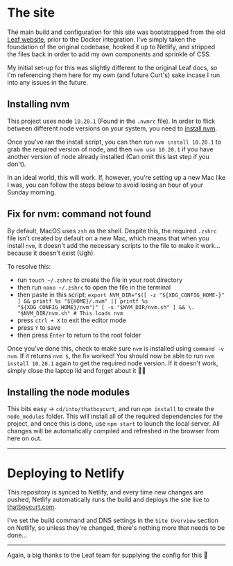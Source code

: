 # The site

The main build and configuration for this site was bootstrapped from the old [Leaf website][leaf], prior to the Docker integration. I've simply taken the foundation of the original codebase, hooked it up to Netlify, and stripped the files back in order to add my own components and sprinkle of CSS.

[leaf]: https://weareleaf.com/

My initial set-up for this was slightly different to the original Leaf docs, so I'm referencing them here for my own (and future Curt's) sake incase I run into any issues in the future.

## Installing nvm

This project uses node `10.20.1` (Found in the `.nvmrc` file). In order to flick between different node versions on your system, you need to [install nvm][nvm].

[nvm]: https://github.com/nvm-sh/nvm

Once you've ran the install script, you can then run `nvm install 10.20.1` to grab the required version of node, and then `nvm use 10.20.1` if you have another version of node already installed (Can omit this last step if you don't).

In an ideal world, this will work. If, however, you're setting up a new Mac like I was, you can follow the steps below to avoid losing an hour of your Sunday morning.

## Fix for nvm: command not found

By default, MacOS uses `zsh` as the shell. Despite this, the required `.zshrc` file isn't created by default on a new Mac, which means that when you install `nvm`, it doesn't add the necessary scripts to the file to make it work... because it doesn't exist (Ugh).

To resolve this:

- run `touch ~/.zshrc` to create the file in your root directory
- then run `nano ~/.zshrc` to open the file in the terminal
- then paste in this script: `export NVM_DIR="$([ -z "${XDG_CONFIG_HOME-}" ] && printf %s "${HOME}/.nvm" || printf %s "${XDG_CONFIG_HOME}/nvm")" [ -s "$NVM_DIR/nvm.sh" ] && \. "$NVM_DIR/nvm.sh" # This loads nvm`
- press `ctrl + X` to exit the editor mode
- press `Y` to save
- then press `Enter` to return to the root folder

Once you've done this, check to make sure `nvm` is installed using `command -v nvm`. If it returns `nvm $`, the fix worked! You should now be able to run `nvm install 10.20.1` again to get the required node version. If it doesn't work, simply close the laptop lid and forget about it 👍🏻

## Installing the node modules

This bits easy -> `cd/into/thatboycurt`, and run `npm install` to create the `node_modules` folder. This will install all of the required dependencies for the project, and once this is done, use `npm start` to launch the local server. All changes will be automatically compiled and refreshed in the browser from here on out.

---

# Deploying to Netlify

This repository is synced to Netlify, and every time new changes are pushed, Netlify automatically runs the build and deploys the site live to [thatboycurt.com][site].

I've set the build command and DNS settings in the `Site Overview` section on Netlify, so unless they're changed, there's nothing more that needs to be done...

[site]: https://thatboycurt.com/

---

Again, a big thanks to the Leaf team for supplying the config for this 💙
